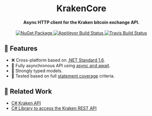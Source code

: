 <h1 align="center">KrakenCore</h1>

<h4 align="center">Async HTTP client for the Kraken bitcoin exchange API.</h4>

<p align="center">
    <a href="https://www.nuget.org/packages/KrakenCore">
        <img src="https://img.shields.io/nuget/vpre/KrakenCore.svg" alt="NuGet Package">
    </a>
    <a href="https://ci.appveyor.com/project/discosultan/krakencore">
        <img src="https://img.shields.io/appveyor/ci/discosultan/krakencore.svg?label=windows" alt="AppVeyor Build Status">
    </a>
    <a href="https://travis-ci.org/discosultan/KrakenCore">
        <img src="https://img.shields.io/travis/discosultan/KrakenCore.svg?label=unix" alt="Travis Build Status">
    </a>
</p>

## 🎉 Features
- ❌ Cross-platform based on [.NET Standard 1.6](https://docs.microsoft.com/en-us/dotnet/standard/net-standard).
- 🔁 Fully asynchronous API using [async and await](https://docs.microsoft.com/en-us/dotnet/csharp/async).
- 💪 Strongly typed models.
- 🛂 Tested based on full [statement coverage](https://en.wikipedia.org/wiki/Code_coverage#Basic_coverage_criteria) criteria.

## 🙏 Related Work

- [C# Kraken API](https://bitbucket.org/arrivets/krakenapi)
- [C# Library to access the Kraken REST API](https://github.com/trenki2/KrakenApi)
